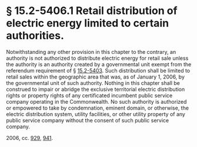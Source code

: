 # § 15.2-5406.1 Retail distribution of electric energy limited to certain authorities.

<p>Notwithstanding any other provision in this chapter to the contrary, an authority is not authorized to distribute electric energy for retail sale unless the authority is an authority created by a governmental unit exempt from the referendum requirement of § <a href='http://law.lis.virginia.gov/vacode/15.2-5403/'>15.2-5403</a>. Such distribution shall be limited to retail sales within the geographic area that was, as of January 1, 2006, by the governmental unit of such authority. Nothing in this chapter shall be construed to impair or abridge the exclusive territorial electric distribution rights or property rights of any certificated incumbent public service company operating in the Commonwealth. No such authority is authorized or empowered to take by condemnation, eminent domain, or otherwise, the electric distribution system, utility facilities, or other utility property of any public service company without the consent of such public service company.</p><p>2006, cc. <a href='http://lis.virginia.gov/cgi-bin/legp604.exe?061+ful+CHAP0929'>929</a>, <a href='http://lis.virginia.gov/cgi-bin/legp604.exe?061+ful+CHAP0941'>941</a>.</p>